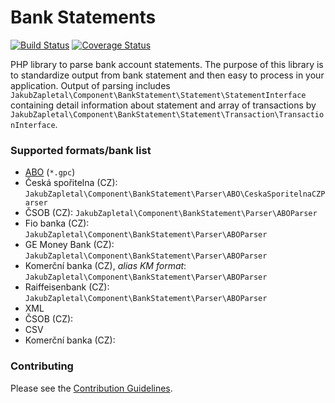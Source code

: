 # Bank Statements

[![Build Status](https://travis-ci.org/jakubzapletal/bank-statements.svg?branch=master)](https://travis-ci.org/jakubzapletal/bank-statements)
[![Coverage Status](https://coveralls.io/repos/jakubzapletal/bank-statements/badge.png?branch=master)](https://coveralls.io/r/jakubzapletal/bank-statements?branch=master)

PHP library to parse bank account statements. The purpose of this library is to standardize output from bank statement
and then easy to process in your application. Output of parsing includes `JakubZapletal\Component\BankStatement\Statement\StatementInterface` containing detail information
about statement and array of transactions by `JakubZapletal\Component\BankStatement\Statement\Transaction\TransactionInterface`.


### Supported formats/bank list

* [ABO](doc/abo.md) (`*.gpc`)
 * Česká spořitelna (CZ): `JakubZapletal\Component\BankStatement\Parser\ABO\CeskaSporitelnaCZParser`
 * ČSOB (CZ): `JakubZapletal\Component\BankStatement\Parser\ABOParser`
 * Fio banka (CZ): `JakubZapletal\Component\BankStatement\Parser\ABOParser`
 * GE Money Bank (CZ): `JakubZapletal\Component\BankStatement\Parser\ABOParser`
 * Komerční banka (CZ), *alias KM format*: `JakubZapletal\Component\BankStatement\Parser\ABOParser`
 * Raiffeisenbank (CZ): `JakubZapletal\Component\BankStatement\Parser\ABOParser`
* XML
 * ČSOB (CZ):
* CSV
 * Komerční banka (CZ):


### Contributing

Please see the [Contribution Guidelines](contributing.md).
